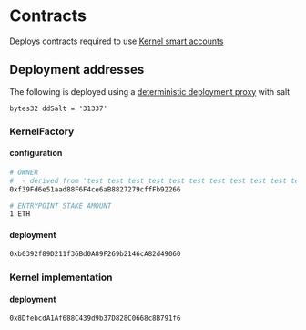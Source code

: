 # Contracts

Deploys contracts required to use [Kernel smart accounts](https://github.com/zerodevapp/kernel)

## Deployment addresses

The following is deployed using a [deterministic deployment proxy](https://github.com/Arachnid/deterministic-deployment-proxy) with salt

 `bytes32 ddSalt = '31337'`

### KernelFactory

#### configuration
```sh
# OWNER
#  - derived from 'test test test test test test test test test test test junk'
0xf39Fd6e51aad88F6F4ce6aB8827279cffFb92266

# ENTRYPOINT STAKE AMOUNT
1 ETH
```

#### deployment
```sh
0xb0392f89D211f36Bd0A89F269b2146cA82d49060
```

### Kernel implementation
#### deployment
```sh
0x8DfebcdA1Af688C439d9b37D828C0668c8B791f6
```
